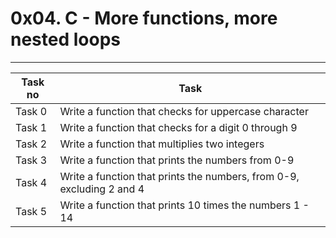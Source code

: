 # 0x04. C - More functions, more nested loops
---
|Task no|Task	|
|-------|-------|
|Task 0	|Write a function that checks for uppercase character|
|Task 1 |Write a function that checks for a digit 0 through 9|
|Task 2 |Write a function that multiplies two integers|
|Task 3 |Write a function that prints the numbers from 0-9|
|Task 4	|Write a function that prints the numbers, from 0-9, excluding 2 and 4|
|Task 5	|Write a function that prints 10 times the numbers 1 - 14|

